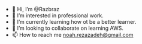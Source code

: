 - 👋 Hi, I’m @Razbraz
- 👀 I’m interested in professional work.
- 🌱 I’m currently learning how ot be a better learner.
- 💞️ I’m looking to collaborate on learning AWS.
- 📫 How to reach me noah.rezazadeh@gmail.com

<!---
Razbraz/Razbraz is a ✨ special ✨ repository because its `README.md` (this file) appears on your GitHub profile.
You can click the Preview link to take a look at your changes.
--->
